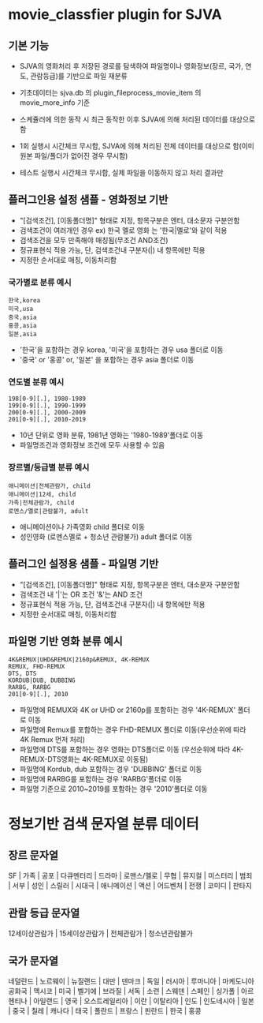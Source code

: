 # movie_classfier plugin for SJVA
## 기본 기능
- SJVA의 영화처리 후 저장된 경로를 탐색하여 파일명이나 영화정보(장르, 국가, 연도, 관람등급)를 기반으로 파일 재분류
- 기초데이터는 sjva.db 의 plugin_fileprocess_movie_item 의 movie_more_info 기준

- 스케쥴러에 의한 동작 시 최근 동작한 이후 SJVA에 의해 처리된 데이터를 대상으로 함
- 1회 실행시 시간체크 무시함, SJVA에 의해 처리된 전체 데이터를 대상으로 함(이미 원본 파일/폴더가 없어진 경우 무시함)
- 테스트 실행시 시간체크 무시함, 실제 파일을 이동하지 않고 처리 결과만 

## 플러그인용 설정 샘플 - 영화정보 기반
- "[검색조건], [이동폴더명]" 형태로 지정, 항목구분은 엔터, 대소문자 구분안함
- 검색조건이 여러개인 경우 ex) 한국 멜로 영화 는 '한국|멜로'와 같이 적용 
- 검색조건을 모두 만족해야 매칭됨(무조건 AND조건)
- 정규표현식 적용 가능, 단, 검색조건내 구분자(|) 내 항목에만 적용
- 지정한 순서대로 매칭, 이동처리함

### 국가별로 분류 예시 
```
한국,korea
미국,usa
중국,asia
홍콩,asia
일본,asia
```
- '한국'을 포함하는 경우 korea, '미국'을 포함하는 경우 usa 폴더로 이동 
- '중국' or '홍콩' or, '일본' 을 포함하는 경우 asia 폴더로 이동 

### 연도별 분류 예시
```
198[0-9][.], 1980-1989
199[0-9][.], 1990-1999
200[0-9][.], 2000-2009
201[0-9][.], 2010-2019
```
- 10년 단위로 영화 분류, 1981년 영화는 '1980-1989'폴더로 이동
- 파일명조건과 영화정보 조건에 모두 사용할 수 있음

### 장르별/등급별 분류 예시

```
애니메이션|전체관람가, child
애니메이션|12세, child
가족|전체관람가, child
로멘스/멜로|관람불가, adult
```
- 애니메이션이나 가족영화 child 폴더로 이동
- 성인영화 (로멘스멜로 + 청소년 관람불가) adult 폴더로 이동

## 플러그인 설정용 샘플 - 파일명 기반 
- "[검색조건], [이동폴더명]" 형태로 지정, 항목구분은 엔터, 대소문자 구분안함
- 검색조건 내 '|'는 OR 조건 '&'는 AND 조건
- 정규표현식 적용 가능, 단, 검색조건내 구분자(|) 내 항목에만 적용
- 지정한 순서대로 매칭, 이동처리함

## 파일명 기반 영화 분류 예시
```
4K&REMUX|UHD&REMUX|2160p&REMUX, 4K-REMUX
REMUX, FHD-REMUX
DTS, DTS
KORDUB|DUB, DUBBING
RARBG, RARBG
201[0-9][.], 2010
```
- 파일명에 REMUX와 4K or UHD or 2160p를 포함하는 경우 '4K-REMUX' 폴더로 이동
- 파일명에 Remux를 포함하는 경우 FHD-REMUX 폴더로 이동(우선순위에 따라 4K Remux 먼저 처리)
- 파일명에 DTS를 포함하는 경우 영화는 DTS폴더로 이동 (우선순위에 따라 4K-REMUX-DTS영화는 4K-REMUX로 이동됨)
- 파일명에 Kordub, dub 포함하는 경우 'DUBBING' 폴더로 이동
- 파일명에 RARBG를 포함하는 경우 'RARBG'폴더로 이동 
- 파일명 기준으로 2010~2019를 포함하는 경우 '2010'폴더로 이동

# 정보기반 검색 문자열 분류 데이터 
## 장르 문자열 ##
SF | 가족 | 공포 | 다큐멘터리 | 드라마 | 로맨스/멜로 | 무협 | 뮤지컬 | 미스터리 | 범죄 | 서부 | 성인 | 스릴러 | 시대극 | 애니메이션 | 액션 | 어드벤처 | 전쟁 | 코미디 | 판타지

## 관람 등급 문자열 ##
12세이상관람가 | 15세이상관람가 | 전체관람가 | 청소년관람불가

## 국가 문자열 ##
네덜란드 | 노르웨이 | 뉴질랜드 | 대만 | 덴마크 | 독일 | 러시아 | 루마니아 | 마케도니아공화국 | 멕시코 | 미국 | 벨기에 | 브라질 | 서독 | 소련 | 스웨덴 | 스페인 | 싱가폴 | 아르헨티나 | 아일랜드 | 영국 | 오스트레일리아 | 이란 | 이탈리아 | 인도 | 인도네시아 | 일본 | 중국 | 칠레 | 캐나다 | 태국 | 폴란드 | 프랑스 | 핀란드 | 한국 | 홍콩

